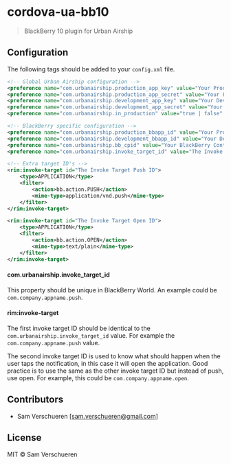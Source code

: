 # cordova-ua-bb10

> BlackBerry 10 plugin for Urban Airship

## Configuration

The following tags should be added to your `config.xml` file.

```xml
<!-- Global Urban Airship configuration -->
<preference name="com.urbanairship.production_app_key" value="Your Production App Key" />
<preference name="com.urbanairship.production_app_secret" value="Your Production App Secret" />
<preference name="com.urbanairship.development_app_key" value="Your Development App Key" />
<preference name="com.urbanairship.development_app_secret" value="Your Development App Secret" />
<preference name="com.urbanairship.in_production" value="true | false" />

<!-- BlackBerry specific configuration -->
<preference name="com.urbanairship.production_bbapp_id" value="Your Production BlackBerry App ID" />
<preference name="com.urbanairship.development_bbapp_id" value="Your Development BlackBerry App ID" />
<preference name="com.urbanairship.bb_cpid" value="Your BlackBerry Content Provider ID" />
<preference name="com.urbanairship.invoke_target_id" value="The Invoke Target Push ID" />

<!-- Extra target ID's -->
<rim:invoke-target id="The Invoke Target Push ID">
    <type>APPLICATION</type>
    <filter>
        <action>bb.action.PUSH</action>
        <mime-type>application/vnd.push</mime-type>
    </filter>
</rim:invoke-target>

<rim:invoke-target id="The Invoke Target Open ID">
    <type>APPLICATION</type>
    <filter>
        <action>bb.action.OPEN</action>
        <mime-type>text/plain</mime-type>
    </filter>
</rim:invoke-target>
```

#### com.urbanairship.invoke_target_id

This property should be unique in BlackBerry World. An example could be `com.company.appname.push`.

#### rim:invoke-target

The first invoke target ID should be identical to the `com.urbanairship.invoke_target_id` value. For example the `com.company.appname.push` value.

The second invoke target ID is used to know what should happen when the user taps the notification, in this case it will open the application. Good practice
is to use the same as the other invoke target ID but instead of push, use open. For example, this could be `com.company.appname.open`.

## Contributors

- Sam Verschueren [<sam.verschueren@gmail.com>]

## License

MIT © Sam Verschueren
